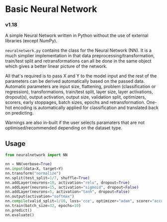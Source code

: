 # Basic Neural Network

### v1.18

A simple Neural Network written in Python without the use of external libraries (except NumPy).

`neuralnetwork.py` contains the class for the Neural Network (NN). It is a much simplier implementation in that data preprocessing/transformation, train/test split and retransformations can all be done in the same object which gives a better linear picture of the network.

All that's required is to pass X and Y to the model input and the rest of the parameters can be derived automatically based on the passed data. Automatic parameters are input size, flattening, problem (classification or regression), transformations, train/test split, layer size, layer activations, dropout(s), output activation, output size, validation split, optimizers, scorers, early stoppages, batch sizes, epochs and retransformation. One-hot encoding is automatically applied for classification and translated back on predicting.

Warnings are also in-built if the user selects paramaters that are not optimised/recommended depending on the dataset type.

## Usage

```python
from neuralnetwork import NN

nn = NN(verbose=True)
nn.input(data=X, target=Y)
nn.transform("normalize")
nn.split(test_split=1/7, shuffle=True)
nn.addLayer(neurons=10, activation="relu", dropout=True)
nn.addLayer(neurons=15, activation="sigmoid", dropout=False)
nn.addLayer(neurons=5, activation="tanh", dropout=False)
nn.output(activation="softmax")
nn.compile(valid_split=1/10, loss='cce', optimizer="adam", scorer="accuracy", learn_rate=0.001)
nn.train(batch_size=32, epochs=10)
nn.predict()
nn.evaluate()
```
